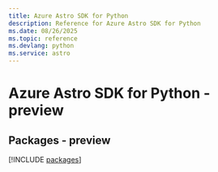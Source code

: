 ```yaml
---
title: Azure Astro SDK for Python
description: Reference for Azure Astro SDK for Python
ms.date: 08/26/2025
ms.topic: reference
ms.devlang: python
ms.service: astro
---
```

# Azure Astro SDK for Python - preview
## Packages - preview
[!INCLUDE [packages](astro-index.md)]